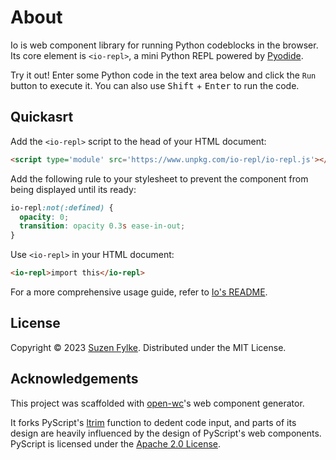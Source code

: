 # About

Io is web component library for running Python codeblocks in the browser. Its
core element is `<io-repl>`, a mini Python REPL powered by [Pyodide](https://pyodide.org/en/stable/).

Try it out! Enter some Python code in the text area below and click the
<code>Run</code> button to execute it. You can also use <kbd>Shift</kbd> +
<kbd>Enter</kbd> to run the code.

<script type='module' src='https://www.unpkg.com/io-repl/io-repl.js'></script>
<io-repl></io-repl>

## Quickasrt

Add the `<io-repl>` script to the head of your HTML document:

```html
<script type='module' src='https://www.unpkg.com/io-repl/io-repl.js'></script>
```

Add the following rule to your stylesheet to prevent the component from being
displayed until its ready:

```css
io-repl:not(:defined) {
  opacity: 0;
  transition: opacity 0.3s ease-in-out;
}
```

Use `<io-repl>` in your HTML document:

```html
<io-repl>import this</io-repl>
```

For a more comprehensive usage guide, refer to [Io's README](https://github.com/codesue/io#readme).

## License

Copyright &copy; 2023 [Suzen Fylke](https://suzenfylke.com). Distributed under
the MIT License.

## Acknowledgements

This project was scaffolded with [open-wc](https://github.com/open-wc/open-wc)'s
web component generator.

It forks PyScript's [ltrim](https://github.com/pyscript/pyscript/blob/2023.05.1/pyscriptjs/src/utils.ts#L14-L27)
function to dedent code input, and parts of its design are heavily influenced by
the design of PyScript's web components. PyScript is licensed under the
[Apache 2.0 License](https://github.com/pyscript/pyscript/blob/main/LICENSE).
